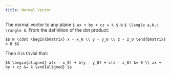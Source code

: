 ```yaml
---
title: Normal Vector
---
```


The normal vector to any plane `$ ax + by + cz = k $` is
`$ \langle a,b,c \rangle $`. From the definition of the dot product:

`$$
N \cdot \begin{bmatrix}
          x - x_0 \\
          y - y_0 \\
          z - z_0
        \end{bmatrix} = 0
$$`

Then it is trivial that:

`$$
\begin{aligned}
a(x - x_0) + b(y - y_0) + c(z - z_0) &= 0 \\
ax + by + cz &= k
\end{aligned}
$$`
